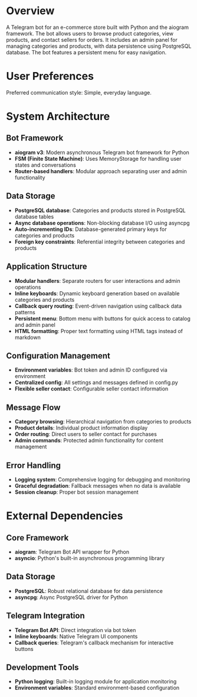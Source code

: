 # Overview

A Telegram bot for an e-commerce store built with Python and the aiogram framework. The bot allows users to browse product categories, view products, and contact sellers for orders. It includes an admin panel for managing categories and products, with data persistence using PostgreSQL database. The bot features a persistent menu for easy navigation.

# User Preferences

Preferred communication style: Simple, everyday language.

# System Architecture

## Bot Framework
- **aiogram v3**: Modern asynchronous Telegram bot framework for Python
- **FSM (Finite State Machine)**: Uses MemoryStorage for handling user states and conversations
- **Router-based handlers**: Modular approach separating user and admin functionality

## Data Storage
- **PostgreSQL database**: Categories and products stored in PostgreSQL database tables
- **Async database operations**: Non-blocking database I/O using asyncpg
- **Auto-incrementing IDs**: Database-generated primary keys for categories and products
- **Foreign key constraints**: Referential integrity between categories and products

## Application Structure
- **Modular handlers**: Separate routers for user interactions and admin operations
- **Inline keyboards**: Dynamic keyboard generation based on available categories and products
- **Callback query routing**: Event-driven navigation using callback data patterns
- **Persistent menu**: Bottom menu with buttons for quick access to catalog and admin panel
- **HTML formatting**: Proper text formatting using HTML tags instead of markdown

## Configuration Management
- **Environment variables**: Bot token and admin ID configured via environment
- **Centralized config**: All settings and messages defined in config.py
- **Flexible seller contact**: Configurable seller contact information

## Message Flow
- **Category browsing**: Hierarchical navigation from categories to products
- **Product details**: Individual product information display
- **Order routing**: Direct users to seller contact for purchases
- **Admin commands**: Protected admin functionality for content management

## Error Handling
- **Logging system**: Comprehensive logging for debugging and monitoring
- **Graceful degradation**: Fallback messages when no data is available
- **Session cleanup**: Proper bot session management

# External Dependencies

## Core Framework
- **aiogram**: Telegram Bot API wrapper for Python
- **asyncio**: Python's built-in asynchronous programming library

## Data Storage
- **PostgreSQL**: Robust relational database for data persistence
- **asyncpg**: Async PostgreSQL driver for Python

## Telegram Integration
- **Telegram Bot API**: Direct integration via bot token
- **Inline keyboards**: Native Telegram UI components
- **Callback queries**: Telegram's callback mechanism for interactive buttons

## Development Tools
- **Python logging**: Built-in logging module for application monitoring
- **Environment variables**: Standard environment-based configuration